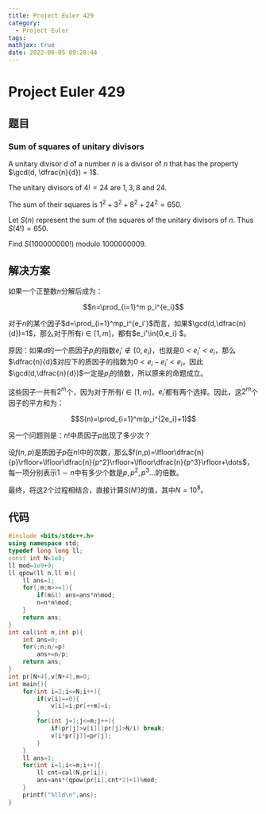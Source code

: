 ```yaml
---
title: Project Euler 429
category:
  - Project Euler
tags:
mathjax: true
date: 2022-06-05 09:28:44
---
```


<escape><!-- more --></escape>

# Project Euler 429

## 题目

### Sum of squares of unitary divisors

A unitary divisor $d$ of a number $n$ is a divisor of $n$ that has the property $\gcd(d, \dfrac{n}{d}) = 1$.

The unitary divisors of $4! = 24$ are $1, 3, 8$ and $24$.

The sum of their squares is $1^2 + 3^2 + 8^2 + 24^2 = 650$.

Let $S(n)$ represent the sum of the squares of the unitary divisors of $n$. Thus $S(4!)=650$.

Find $S(100 000 000!) \text{ modulo } 1 000 000 009$.

## 解决方案

如果一个正整数$n$分解后成为：

$$n=\prod_{i=1}^m p_i^{e_i}$$

对于$n$的某个因子$d=\prod_{i=1}^mp_i^{e_i'}$而言，如果$\gcd(d,\dfrac{n}{d})=1$，那么对于所有$i\in [1,m]$，都有$e_i'\in\{0,e_i\} $。

原因：如果$d$的一个质因子$p_i$的指数$e_i'\notin\{0,e_i\}$，也就是$0<e_i'<e_i$，那么$\dfrac{n}{d}$对应下的质因子的指数为$0<e_i-e_i'<e_i$，因此$\gcd(d,\dfrac{n}{d})$一定是$p_i$的倍数，所以原来的命题成立。

这些因子一共有$2^m$个，因为对于所有$i\in [1,m]$，$e_i'$都有两个选择。因此，这$2^m$个因子的平方和为：

$$S(n)=\prod_{i=1}^m(p_i^{2e_i}+1)$$

另一个问题则是：$n!$中质因子$p$出现了多少次？

设$f(n, p)$是质因子$p$在$n!$中的次数，那么$f(n,p)=\lfloor\dfrac{n}{p}\rfloor+\lfloor\dfrac{n}{p^2}\rfloor+\lfloor\dfrac{n}{p^3}\rfloor+\dots$，每一项分别表示$1\sim n$中有多少个数是$p,p^2,p^3\dots$的倍数。

最终，将这$2$个过程相结合，直接计算$S(N!)$的值，其中$N=10^8$。

## 代码

```C++
#include <bits/stdc++.h>
using namespace std;
typedef long long ll;
const int N=1e8;
ll mod=1e9+9;
ll qpow(ll n,ll m){
    ll ans=1;
    for(;m;m>>=1){
        if(m&1) ans=ans*n%mod;
        n=n*n%mod;
    }
    return ans;
}
int cal(int n,int p){
    int ans=0;
    for(;n;n/=p)
        ans+=n/p;
    return ans;
}
int pr[N+4],v[N+4],m=0;
int main(){
    for(int i=2;i<=N;i++){
        if(v[i]==0){
            v[i]=i;pr[++m]=i;
        }
        for(int j=1;j<=m;j++){
            if(pr[j]>v[i]||pr[j]>N/i) break;
            v[i*pr[j]]=pr[j];
        }
    }
    ll ans=1;
    for(int i=1;i<=m;i++){
        ll cnt=cal(N,pr[i]);
        ans=ans*(qpow(pr[i],cnt*2)+1)%mod;
    }
    printf("%lld\n",ans);
}

```
